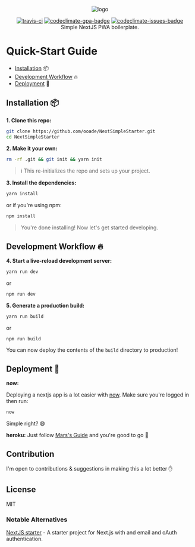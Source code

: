 <p align="center">
<img src="logo.png" alt="logo"/>
<br/>
<p align="center"><a href="https://travis-ci.org/ooade/NextSimpleStarter"><img src="https://travis-ci.org/ooade/NextSimpleStarter.svg?branch=master" alt="travis-ci"/></a> <a href="https://codeclimate.com/github/ooade/NextSimpleStarter/badges"><img src="https://codeclimate.com/github/ooade/NextSimpleStarter/badges/gpa.svg" alt="codeclimate-gpa-badge"/></a> <a href="https://codeclimate.com/github/ooade/NextSimpleStarter"><img src="https://codeclimate.com/github/ooade/NextSimpleStarter/badges/issue_count.svg" alt="codeclimate-issues-badge"/></a><br/>
Simple NextJS PWA boilerplate.</p>
</p>

# Quick-Start Guide

- [Installation](#installation) :package:
- [Development Workflow](#development-workflow) :fire:
- [Deployment](#deployment) :rocket:

## Installation :package:

**1. Clone this repo:**

```sh
git clone https://github.com/ooade/NextSimpleStarter.git
cd NextSimpleStarter
```


**2. Make it your own:**

```sh
rm -rf .git && git init && yarn init
```

> :information_source: This re-initializes the repo and sets up your project.


**3. Install the dependencies:**

```sh
yarn install
```
or if you're using npm:
```sh
npm install
```

> You're done installing! Now let's get started developing.



## Development Workflow :fire:


**4. Start a live-reload development server:**

```sh
yarn run dev
```
or
```sh
npm run dev
```

**5. Generate a production build:**

```sh
yarn run build
```
or
```sh
npm run build
```

You can now deploy the contents of the `build` directory to production!

## Deployment :rocket:

**now:**

Deploying a nextjs app is a lot easier with [now](zeit.co/now). Make sure you're logged in then run:

```sh
now
```
Simple right? :smile:

**heroku:**
Just follow [Mars's Guide](https://github.com/mars/heroku-nextjs) and you're good to go :clap:

## Contribution
I'm open to contributions & suggestions in making this a lot better :hand:

## License

MIT

### Notable Alternatives
[NextJS starter](https://github.com/iaincollins/nextjs-starter) - A starter project for Next.js with and email and oAuth authentication.
